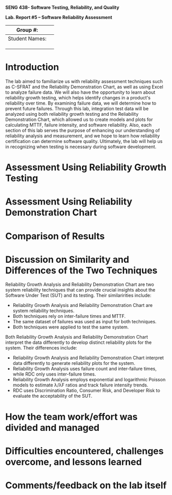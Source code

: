 **SENG 438- Software Testing, Reliability, and Quality**

**Lab. Report \#5 – Software Reliability Assessment**

| Group \#:       |   |
|-----------------|---|
| Student Names:  |   |
|                 |   |
|                 |   |
|                 |   |

# Introduction

The lab aimed to familiarize us with reliability assessment techniques such as C-SFRAT and the Reliability Demonstration Chart, as well as using Excel to analyze failure data. We will also have the opportunity to learn about reliability growth testing, which helps identify changes in a product's reliability over time. By examining failure data, we will determine how to prevent future failures. Through this lab, integration test data will be analyzed using both reliability growth testing and the Reliability Demonstration Chart, which allowed us to create models and plots for calculating MTTF, failure intensity, and software reliability. Also, each section of this lab serves the purpose of enhancing our understanding of reliability analysis and measurement, and we hope to learn how reliability certification can determine software quality. Ultimately, the lab will help us in recognizing when testing is necessary during software development.

# 

# Assessment Using Reliability Growth Testing 

# Assessment Using Reliability Demonstration Chart 

# 

# Comparison of Results

# Discussion on Similarity and Differences of the Two Techniques

Reliability Growth Analysis and Reliability Demonstration Chart are two system reliability techniques that can provide crucial insights about the Software Under Test (SUT) and its testing. Their similaririties include:

* Reliability Growth Analysis and Reliability Demonstration Chart are system reliability techniques.
* Both techniques rely on inter-failure times and MTTF.
* The same dataset of failures was used as input for both techniques.
* Both techniques were applied to test the same system.

Both Reliability Growth Analysis and Reliability Demonstration Chart interpret the data differently to develop distinct reliability plots for the system. Their differences include:

* Reliability Growth Analysis and Reliability Demonstration Chart interpret data differently to generate reliability plots for the system.
* Reliability Growth Analysis uses failure count and inter-failure times, while RDC only uses inter-failure times.
* Reliability Growth Analysis employs exponential and logarithmic Poisson models to estimate λ/λF ratios and track failure intensity trends.
* RDC uses Discrimination Ratio, Consumer Risk, and Developer Risk to evaluate the acceptability of the SUT.

# How the team work/effort was divided and managed

# 

# Difficulties encountered, challenges overcome, and lessons learned

# Comments/feedback on the lab itself
